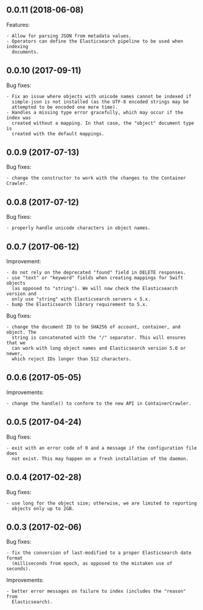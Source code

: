 ## 0.0.11 (2018-06-08)

Features:

    - Allow for parsing JSON from metadata values.
    - Operators can define the Elasticsearch pipeline to be used when indexing
      documents.

## 0.0.10 (2017-09-11)

Bug fixes:

    - Fix an issue where objects with unicode names cannot be indexed if
      simple-json is not installed (as the UTF-8 encoded strings may be
      attempted to be encoded one more time).
    - Handles a missing type error gracefully, which may occur if the index was
      created without a mapping. In that case, the "object" document type is
      created with the default mappings.

## 0.0.9 (2017-07-13)

Bug fixes:

    - change the constructor to work with the changes to the Container Crawler.

## 0.0.8 (2017-07-12)

Bug fixes:

    - properly handle unicode characters in object names.

## 0.0.7 (2017-06-12)

Improvement:

    - do not rely on the deprecated "found" field in DELETE responses.
    - use "text" or "keyword" fields when creating mappings for Swift objects
      (as opposed to "string"). We will now check the Elasticsearch version and
      only use "string" with Elasticsearch servers < 5.x.
    - bump the Elasticsearch library requirement to 5.x.

Bug fixes:

    - change the document ID to be SHA256 of account, container, and object. The
      string is concatenated with the "/" separator. This will ensures that we
      can work with long object names and Elasticsearch version 5.0 or newer,
      which reject IDs longer than 512 characters.

## 0.0.6 (2017-05-05)

Improvements:

    - change the handle() to conform to the new API in ContainerCrawler.

## 0.0.5 (2017-04-24)

Bug fixes:

    - exit with an error code of 0 and a message if the configuration file does
      not exist. This may happen on a fresh installation of the daemon.

## 0.0.4 (2017-02-28)

Bug fixes:

    - use long for the object size; otherwise, we are limited to reporting
      objects only up to 2GB.

## 0.0.3 (2017-02-06)

Bug fixes:

    - fix the conversion of last-modified to a proper Elasticsearch date format
      (milliseconds from epoch, as opposed to the mistaken use of seconds).

Improvements:

    - better error messages on failure to index (includes the "reason" from
      Elasticsearch).
